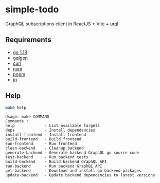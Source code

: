 # simple-todo
GraphQL subscriptions client in ReactJS + Vite + urql

## Requirements

- [go 1.18](https://go.dev/doc/install)
- [gqlgen](https://github.com/99designs/gqlgen)
- [curl](https://help.ubidots.com/en/articles/2165289-learn-how-to-install-run-curl-on-windows-macosx-linux)
- [nvm](https://github.com/nvm-sh/nvm#install--update-script)
- [pnpm](https://pnpm.io/installation)
- [jq](https://github.com/stedolan/jq/wiki/Installation)

## Help

```bash
make help
```
```text
Usage: make COMMAND
Commands :
help             - List available targets
deps             - Install dependencies
install-frontend - Install frontend
build-frontend   - Build frontend
run-frontend     - Run frontend
clean-backend    - Cleanup backend
generate-backend - Generate backend GraphQL go source code
test-backend     - Run backend tests
build-backend    - Build backend GraphQL API
run-backend      - Run backend GraphQL API
get-backend      - Download and install go backend packages
update-backend   - Update backend dependencies to latest versions

```
